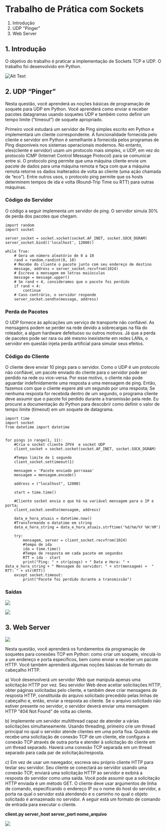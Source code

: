# Trabalho de Prática com Sockets

1. Introdução
2. UDP "Pinger"
3. Web Server

## 1. Introdução

O objetivo do trabalho é praticar a implementação de Sockets TCP e UDP. O
trabalho foi desenvolvido em Python.

![Alt Text](https://media.giphy.com/media/3oriNLx3dUqFgVi86I/giphy.gif)

## 2. UDP “Pinger”

Nesta questão, você aprenderá as noções básicas de programação de soquete para UDP em Python. Você aprenderá como enviar e receber pacotes datagramas usando soquetes UDP e também como definir um
tempo limite (“timeout”) de soquete apropriado.

Primeiro você estudará um servidor de Ping simples escrito em Python e implementará um cliente correspondente. A funcionalidade fornecida pelo cliente e servidor em Python é semelhante à fornecida pelos programas de Ping disponíveis nos sistemas operacionais modernos. No entanto, eles(cliente e servidor) usam um protocolo mais simples, o UDP, em vez do protocolo ICMP (Internet Control Message Protocol) para se comunicar entre si. O protocolo ping permite que uma máquina cliente envie um pacote de
dados para uma máquina remota e faça com que a máquina remota retorne os dados inalterados de volta ao cliente (uma ação chamada de “eco”). Entre outros usos, o protocolo ping permite que os hosts determinem
tempos de ida e volta (Round-Trip Time ou RTT) para outras máquinas.

### Código do Servidor

O código a seguir implementa um servidor de ping. O servidor simula 30% de perda dos pacotes que chegam.

```
import random
import socket

server_socket = socket.socket(socket.AF_INET, socket.SOCK_DGRAM)
server_socket.bind(('localhost', 12000))

while True:
    # Gera um número aleatório de 0 a 10
    rand = random.randint(0, 10)
    # Recebe do cliente o pacote junto com seu endereço de destino
    message, address = server_socket.recvfrom(1024)
    # Escreve a mensagem em letras maiúsculas
    message = message.upper()
    # Se rand < 4, consideramos que o pacote foi perdido
    if rand < 4:
        continue
    # Caso contrário, o servidor responde
    server_socket.sendto(message, address)

```
### Perda de Pacotes

O UDP fornece às aplicações um serviço de transporte não confiável. As mensagens podem se perder na rede devido a sobrecargas na fila do roteador, a algum hardware defeituoso ou outros motivos. Já que a perda de pacotes pode ser rara ou até mesmo inexistente em redes LANs, o servidor em questão injeta perda artificial para simular seus efeitos. 

### Código do Cliente

 O cliente deve enviar 10 pings para o servidor. Como o UDP é um protocolo não confiável, um pacote enviado do cliente para o servidor pode ser perdido na rede ou vice-versa. Por esse motivo, o cliente não pode aguardar indefinidamente uma resposta a uma mensagem de ping. Então, fazemos com que o cliente espere até um segundo por uma resposta; Se nenhuma resposta for recebida dentro de um segundo, o programa cliente deve assumir que o pacote foi perdido durante a transmissão pela rede. Eu procurei a documentação do Python para descobrir como definir o valor de tempo limite (timeout) em um soquete de datagrama.

```
import time
import socket
from datetime import datetime


for pings in range(1, 11):
    #Cria o socket cliente IPV4  e socket UDP
    client_socket = socket.socket(socket.AF_INET, socket.SOCK_DGRAM)

    #Tempo limite de 1 segundo
    client_socket.settimeout(1)

    mensagem = 'Pacote enviado porraaaa'
    mensagem = mensagem.encode()

    address = ("localhost", 12000)

    start = time.time()

    #Cliente socket envia o que há na variável mensagem para o IP e porta;
    client_socket.sendto(mensagem, address)

    data_e_hora_atuais = datetime.now()
    #Transformando o datatime em string
    data_e_hora_string = data_e_hora_atuais.strftime('%d/%m/%Y %H:%M') 

    try:
        mensagem, server = client_socket.recvfrom(1024)
        #tempo de ida
        ida = time.time()
        #Tempo de resposta em cada pacote em segundos
        RTT = ida - start
        print("Ping: " + str(pings) + " Data e Hora: " + data_e_hora_string + " Mensagem do servidor: " + str(mensagem) +  " RTT: " + str(RTT))
    except socket.timeout:
        print("Pacote foi perdido durante a transmissão")

```

### Saídas

![](https://pbs.twimg.com/media/EGEutYTX0AEBiwU?format=jpg&name=large)

![](https://pbs.twimg.com/media/EGEutYUXUAAvjtI?format=jpg&name=large)


## 3. Web Server

![](http://appsbuilders.org/wp-content/uploads/2019/07/1562589463_maxresdefault-1140x641.jpg)

Nesta questão, você aprenderá os fundamentos da programação de soquetes para conexões TCP em Python: como criar um soquete, vinculá-lo a um endereço e porta específicos, bem como enviar e receber um pacote HTTP. Você também aprenderá algumas noções básicas de formato do cabeçalho HTTP.

a) Você desenvolverá um servidor Web que manipula apenas uma solicitação HTTP por vez. Seu servidor Web deve aceitar solicitações HTTP, obter páginas solicitadas pelo cliente, e também deve criar mensagens de resposta HTTP, constituída do arquivo solicitado precedido pelas linhas de cabeçalho e, então, enviar a resposta ao cliente. Se o arquivo solicitado não estiver presente no servidor, o servidor deverá enviar uma mensagem HTTP “404 Not Found” de volta ao cliente.

b) Implemente um servidor multithread capaz de atender a várias solicitações simultaneamente. Usando threading, primeiro crie um thread principal no qual o servidor atende clientes em uma porta fixa. Quando ele recebe uma solicitação de conexão TCP de um cliente, ele configura a conexão TCP através de outra porta e atender à solicitação do cliente em um thread separado. Haverá uma conexão TCP separada em um thread separado para cada par de solicitação/resposta.

c) Em vez de usar um navegador, escreva seu próprio cliente HTTP para testar seu servidor. Seu cliente se conectará ao servidor usando uma conexão TCP, enviará uma solicitação HTTP ao servidor e exibirá a resposta do servidor como uma saída. Você pode assumir que a solicitação HTTP enviada é um método GET. O cliente deve usar argumentos de linha de comando, especificando o endereço IP ou o nome do host do servidor, a porta na qual o servidor está atendendo e o caminho no qual o objeto solicitado é armazenado no servidor. A seguir está um formato de comando de entrada para executar o cliente.

**client.py server_host server_port nome_arquivo**

![](https://pbs.twimg.com/media/EGpmNYSXUAAIvQA?format=jpg&name=large)